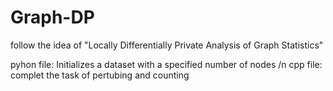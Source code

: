 # Graph-DP
follow the idea of  "Locally Differentially Private Analysis of Graph Statistics"


pyhon file: Initializes a dataset with a specified number of nodes  /n
cpp file: complet the task of pertubing and counting 
